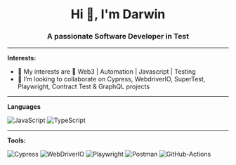 <h1 align="center">Hi 👋, I'm Darwin</h1>
<h3 align="center">A passionate Software Developer in Test</h3>

---
**Interests:**

- 🔭 My interests are 👀 Web3 | Automation | Javascript | Testing 
- 👯 I’m looking to collaborate on Cypress, WebdriverIO, SuperTest, Playwright, Contract Test & GraphQL projects

---
**Languages**

![JavaScript](https://img.shields.io/badge/-JavaScript-f0db4f?&style=for-the-badge&logo=JavaScript&logoColor=black) ![TypeScript](https://img.shields.io/badge/-TypeScript-%233178C6?&style=for-the-badge&logo=Typescript&logoColor=black)

---
**Tools:**

![Cypress](https://img.shields.io/badge/-Cypress-%2317202C?&style=for-the-badge&logo=Cypress&logoColor=white) ![WebDriverIO](https://img.shields.io/badge/WebDriverIO-EA5906.svg?&style=for-the-badge&logo=WebdriverIO&logoColor=white) ![Playwright](https://img.shields.io/badge/Playwright-45ba4b?style=for-the-badge&logo=Playwright&logoColor=white) ![Postman](https://img.shields.io/badge/-Postman-%23FF6C37?&style=for-the-badge&logo=Postman&logoColor=white) ![GitHub-Actions](https://img.shields.io/badge/-GitHub%20Actions-%23181717?&style=for-the-badge&logo=GitHub%20Actions&logoColor=white)

<!---
tux7P/tux7P is a ✨ special ✨ repository because its `README.md` (this file) appears on your GitHub profile.
You can click the Preview link to take a look at your changes.
--->
